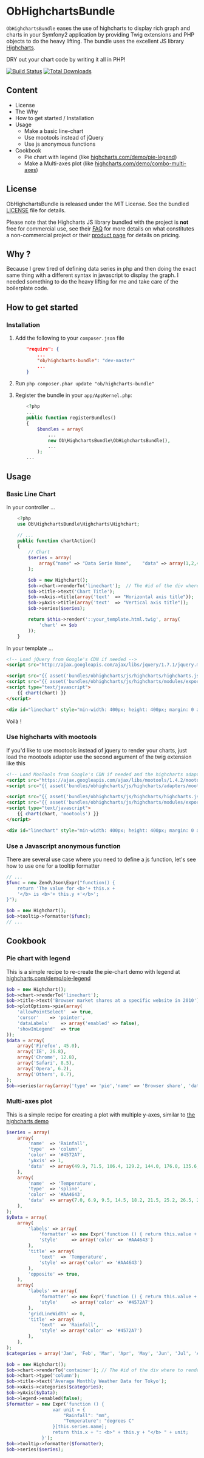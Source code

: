 # ObHighchartsBundle

`ObHighchartsBundle` eases the use of highcharts to display rich graph and charts in your Symfony2 application by
providing Twig extensions and PHP objects to do the heavy lifting. The bundle uses the excellent JS library
[Highcharts](http://www.highcharts.com).

DRY out your chart code by writing it all in PHP!

[![Build Status](https://travis-ci.org/marcaube/ObHighchartsBundle.png?branch=master)](https://travis-ci.org/marcaube/ObHighchartsBundle)
[![Total Downloads](https://poser.pugx.org/ob/highcharts-bundle/downloads.png)](https://packagist.org/packages/ob/highcharts-bundle)

## Content
* License
* The Why
* How to get started / Installation
* Usage
    * Make a basic line-chart
    * Use mootools instead of jQuery
    * Use js anonymous functions
* Cookbook
    * Pie chart with legend (like [highcharts.com/demo/pie-legend](http://www.highcharts.com/demo/pie-legend))
    * Make a Multi-axes plot (like [highcharts.com/demo/combo-multi-axes](http://www.highcharts.com/demo/combo-multi-axes))

## License
ObHighchartsBundle is released under the MIT License. See the bundled [LICENSE](https://github.com/marcaube/ObHighchartsBundle/blob/master/LICENSE)
file for details.

Please note that the Highcharts JS library bundled with the project is **not** free for commercial use, see their
[FAQ](http://shop.highsoft.com/faq) for more details on what constitutes a non-commercial project or their [product page](http://shop.highsoft.com/highcharts.html)
for details on pricing.


## Why ?

Because I grew tired of defining data series in php and then doing the exact same thing with a different syntax in 
javascript to display the graph. I needed something to do the heavy lifting for me and take care of the boilerplate 
code.

## How to get started

### Installation

1. Add the following to your `composer.json` file
   ```json
       "require": {
           ...
           "ob/highcharts-bundle": "dev-master"
           ...
       }
   ```

2. Run `php composer.phar update "ob/highcharts-bundle"`

3. Register the bundle in your `app/AppKernel.php`:

   ``` php
       <?php
       ...
       public function registerBundles()
       {
           $bundles = array(
               ...
               new Ob\HighchartsBundle\ObHighchartsBundle(),
               ...
           );
       ...
   ```

## Usage

### Basic Line Chart

In your controller ...

``` php
    <?php
    use Ob\HighchartsBundle\Highcharts\Highchart;

    // ...
    public function chartAction()
    {
        // Chart
        $series = array(
            array("name" => "Data Serie Name",    "data" => array(1,2,4,5,6,3,8))
        );

        $ob = new Highchart();
        $ob->chart->renderTo('linechart');  // The #id of the div where to render the chart
        $ob->title->text('Chart Title');
        $ob->xAxis->title(array('text'  => "Horizontal axis title"));
        $ob->yAxis->title(array('text'  => "Vertical axis title"));
        $ob->series($series);

        return $this->render('::your_template.html.twig', array(
            'chart' => $ob
        ));
    }
```

In your template ...

``` html
<!-- Load jQuery from Google's CDN if needed -->
<script src="http://ajax.googleapis.com/ajax/libs/jquery/1.7.1/jquery.min.js" type="text/javascript"></script>

<script src="{{ asset('bundles/obhighcharts/js/highcharts/highcharts.js') }}"></script>
<script src="{{ asset('bundles/obhighcharts/js/highcharts/modules/exporting.js') }}"></script>
<script type="text/javascript">
    {{ chart(chart) }}
</script>

<div id="linechart" style="min-width: 400px; height: 400px; margin: 0 auto"></div>
```

Voilà !


### Use highcharts with mootools
If you'd like to use mootools instead of jquery to render your charts, just load the mootools adapter use the second
argument of the twig extension like this

``` html
<!-- Load MooTools from Google's CDN if needed and the highcharts adapter -->
<script src="https://ajax.googleapis.com/ajax/libs/mootools/1.4.2/mootools-yui-compressed.js" type="text/javascript"></script>
<script src="{{ asset('bundles/obhighcharts/js/highcharts/adapters/mootools-adapter.js') }}" type="text/javascript"></script>

<script src="{{ asset('bundles/obhighcharts/js/highcharts/highcharts.js') }}"></script>
<script src="{{ asset('bundles/obhighcharts/js/highcharts/modules/exporting.js') }}"></script>
<script type="text/javascript">
    {{ chart(chart, 'mootools') }}
</script>

<div id="linechart" style="min-width: 400px; height: 400px; margin: 0 auto"></div>
```

### Use a Javascript anonymous function
There are several use case where you need to define a js function, let's see how to use one for a tooltip formatter

``` php
// ...
$func = new Zend\Json\Expr("function() {
    return 'The value for <b>'+ this.x +
    '</b> is <b>'+ this.y +'</b>';
}");

$ob = new Highchart();
$ob->tooltip->formatter($func);
// ...
```

## Cookbook

### Pie chart with legend
This is a simple recipe to re-create the pie-chart demo with legend at [highcharts.com/demo/pie-legend](http://www.highcharts.com/demo/pie-legend)

```php
$ob = new Highchart();
$ob->chart->renderTo('linechart');
$ob->title->text('Browser market shares at a specific website in 2010');
$ob->plotOptions->pie(array(
    'allowPointSelect'  => true,
    'cursor'    => 'pointer',
    'dataLabels'    => array('enabled' => false),
    'showInLegend'  => true
));
$data = array(
    array('Firefox', 45.0),
    array('IE', 26.8),
    array('Chrome', 12.8),
    array('Safari', 8.5),
    array('Opera', 6.2),
    array('Others', 0.7),
);
$ob->series(array(array('type' => 'pie','name' => 'Browser share', 'data' => $data)));
```

### Multi-axes plot
This is a simple recipe for creating a plot with multiple y-axes, similar to [the highcharts demo](http://www.highcharts.com/demo/combo-multi-axes)

```php
$series = array(
    array(
        'name'  => 'Rainfall',
        'type'  => 'column',
        'color' => '#4572A7',
        'yAxis' => 1,
        'data'  => array(49.9, 71.5, 106.4, 129.2, 144.0, 176.0, 135.6, 148.5, 216.4, 194.1, 95.6, 54.4),
    ),
    array(
        'name'  => 'Temperature',
        'type'  => 'spline',
        'color' => '#AA4643',
        'data'  => array(7.0, 6.9, 9.5, 14.5, 18.2, 21.5, 25.2, 26.5, 23.3, 18.3, 13.9, 9.6),
    ),
);
$yData = array(
    array(
        'labels' => array(
            'formatter' => new Expr('function () { return this.value + " degrees C" }'),
            'style'     => array('color' => '#AA4643')
        ),
        'title' => array(
            'text'  => 'Temperature',
            'style' => array('color' => '#AA4643')
        ),
        'opposite' => true,
    ),
    array(
        'labels' => array(
            'formatter' => new Expr('function () { return this.value + " mm" }'),
            'style'     => array('color' => '#4572A7')
        ),
        'gridLineWidth' => 0,
        'title' => array(
            'text'  => 'Rainfall',
            'style' => array('color' => '#4572A7')
        ),
    ),
);
$categories = array('Jan', 'Feb', 'Mar', 'Apr', 'May', 'Jun', 'Jul', 'Aug', 'Sep', 'Oct', 'Nov', 'Dec');

$ob = new Highchart();
$ob->chart->renderTo('container'); // The #id of the div where to render the chart
$ob->chart->type('column');
$ob->title->text('Average Monthly Weather Data for Tokyo');
$ob->xAxis->categories($categories);
$ob->yAxis($yData);
$ob->legend->enabled(false);
$formatter = new Expr('function () {
                 var unit = {
                     "Rainfall": "mm",
                     "Temperature": "degrees C"
                 }[this.series.name];
                 return this.x + ": <b>" + this.y + "</b> " + unit;
             }');
$ob->tooltip->formatter($formatter);
$ob->series($series);
```
